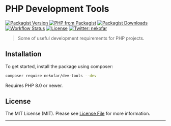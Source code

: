 # PHP Development Tools

[![Packagist Version][icon-packagist]][link-packagist]
[![PHP from Packagist][icon-php-version]][link-packagist]
[![Packagist Downloads][icon-downloads]][link-packagist]
[![Workflow Status][icon-workflow]][link-workflow]
[![License][icon-license]][link-license]
[![Twitter: nekofar][icon-twitter]][link-twitter]
<!-- [![Coverage Status][icon-coverage]][link-coverage] -->

> Some of useful development requirements for PHP projects.

## Installation

To get started, install the package using composer:

```bash
composer require nekofar/dev-tools --dev
```

Requires PHP 8.0 or newer.

## License

The MIT License (MIT). Please see [License File](LICENSE) for more information.

---
[icon-packagist]: https://img.shields.io/packagist/v/nekofar/dev-tools.svg
[icon-php-version]: https://img.shields.io/packagist/php-v/nekofar/dev-tools.svg
[icon-twitter]: https://img.shields.io/twitter/follow/nekofar.svg?style=flat
[icon-coverage]: https://codecov.io/gh/nekofar/php-dev-tools/graph/badge.svg
[icon-license]: https://img.shields.io/github/license/nekofar/php-dev-tools.svg
[icon-workflow]: https://img.shields.io/github/actions/workflow/status/nekofar/php-dev-tools/check.yml
[icon-downloads]: https://img.shields.io/packagist/dt/nekofar/dev-tools

[link-packagist]: https://packagist.org/packages/nekofar/dev-tools
[link-twitter]: https://twitter.com/nekofar
[link-coverage]: https://codecov.io/gh/nekofar/php-dev-tools
[link-license]: https://github.com/nekofar/php-dev-tools/blob/master/LICENSE.md
[link-workflow]: https://github.com/nekofar/php-dev-tools/actions/workflows/check.yml

